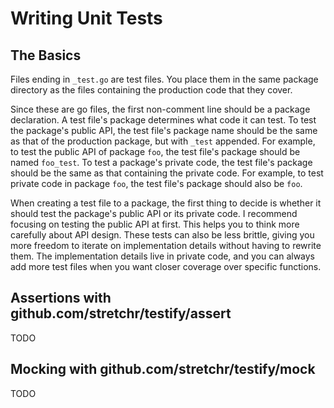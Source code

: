 # Writing Unit Tests

## The Basics

Files ending in `_test.go` are test files. You place them in the same package directory as the files containing the production code that they cover.

Since these are go files, the first non-comment line should be a package declaration. A test file's package determines what code it can test. To test the package's public API, the test file's package name should be the same as that of the production package, but with `_test` appended. For example, to test the public API of package `foo`, the test file's package should be named `foo_test`. To test a package's private code, the test file's package should be the same as that containing the private code. For example, to test private code in package `foo`, the test file's package should also be `foo`.

When creating a test file to a package, the first thing to decide is whether it should test the package's public API or its private code. I recommend focusing on testing the public API at first. This helps you to think more carefully about API design. These tests can also be less brittle, giving you more freedom to iterate on implementation details without having to rewrite them. The implementation details live in private code, and you can always add more test files when you want closer coverage over specific functions.

## Assertions with github.com/stretchr/testify/assert

TODO

## Mocking with github.com/stretchr/testify/mock

TODO

